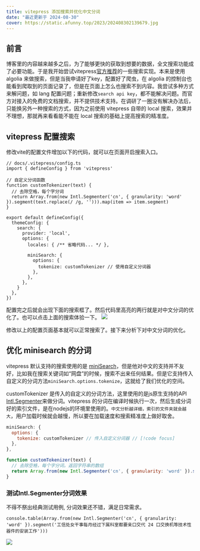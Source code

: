 ```yaml
---
title: vitepress 添加搜索并优化中文分词
date: "最近更新于 2024-08-30"
cover: https://static.afunny.top/2023/202408302139679.jpg
---
```


## 前言
博客里的内容越来越多之后，为了能够更快的获取到想要的数据，全文搜索功能成了必要功能。于是我开始尝试vitepress[官方推荐](https://vitepress.dev/zh/reference/default-theme-search#local-search)的一些搜索实现。本来是使用 algolia 来做搜索，但是当我申请好了key，配置好了爬虫，在 algolia 的控制台也能看到爬取到的页面记录了，但是在页面上怎么也搜索不到内容。我尝试多种方式来解问题，如 lang 配置问题；重新修改```search api key```，都不能解决问题。而官方对接入的免费的文档搜索，并不提供技术支持。在调研了一圈没有解决办法后，只能换另外一种搜索的方式，因为之前使用 vitepress 自带的 local 搜索，效果并不理想，那就再来看看能不能在 local 搜索的基础上提高搜索的精准度。


## vitepress 配置搜索
修改vite的配置文件增加以下的代码，就可以在页面开启搜索入口。
```js{7,19}
// docs/.vitepress/config.ts
import { defineConfig } from 'vitepress'

// 自定义分词函数
function customTokenizer(text) {
  // 去除空格，每个字分词
  return Array.from(new Intl.Segmenter('cn', { granularity: 'word' }).segment(text.replace(/ /g, ''))).map(item => item.segment)
}

export default defineConfig({
  themeConfig: {
    search: {
      provider: 'local',
      options: {
        locales: { /** 省略代码... */ },

        miniSearch: {
          options: {
            tokenize: customTokenizer // 使用自定义分词器
          },
        },
      },
    }
  },
})
```
配置完之后就会出现下面的搜索框了。然后代码里高亮的两行就是对中文分词的优化了。也可以点击上面的搜索体验一下。
![](https://static.afunny.top/2023/202408302030818.png)

修改以上的配置页面基本就可以正常搜索了。接下来分析下对中文分词的优化。

## 优化 minisearch 的分词
vitepress 默认支持的搜索使用的是 [miniSearch](https://lucaong.github.io/minisearch/classes/MiniSearch.MiniSearch.html)，但是他对中文的支持并不友好，比如我在搜索关键词如“网盘”的时候，搜索不出来任何结果。但是它支持传入自定义的分词方法```miniSearch.options.tokenize```，这就给了我们优化的空间。

customTokenizer 是传入的自定义的分词方法，这里使用的是js原生支持的API [Intl.Segmenter](https://developer.mozilla.org/en-US/docs/Web/JavaScript/Reference/Global_Objects/Intl/Segmenter)来做分词。vitepress 的分词在编译时候执行一次，然后生成分词好的索引文件，是在nodejs的环境里使用的。```中文分析越详细，索引的文件夹就会越大```，用户加载时候就会越慢，所以要在加载速度和搜索精准度上做好取舍。
```js
miniSearch: {
  options: {
    tokenize: customTokenizer // 传入自定义分词器 // [!code focus]
  },
},

function customTokenizer(text) {
  // 去除空格，每个字分词。返回字符串的数组
  return Array.from(new Intl.Segmenter('cn', { granularity: 'word' }).segment(text.replace(/ /g, ''))).map(item => item.segment) // [!code focus]
}
```

### 测试Intl.Segmenter分词效果
不得不祭出经典测试用例, 分词效果还不错，满足日常需求。
```
console.table(Array.from(new Intl.Segmenter('cn', { granularity: 'word' }).segment('工信处女干事每月经过下属科室都要亲口交代 24 口交换机等技术性器件的安装工作')))
```
![](https://static.afunny.top/2023/202408302111166.png)
